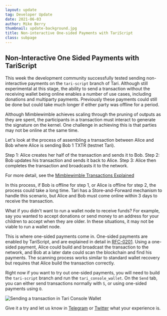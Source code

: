 ```yaml
---
layout: update
tag: Developer Update
date: 2021-06-03
author: Mike Berry
thumbnail: update-background.jpg
title: Non-interactive One-sided Payments with TariScript
class: subpage
---
```


## Non-Interactive One Sided Payments with TariScript

This week the development community successfully tested sending non-interactive payments on the `tari-script` branch of Tari. Although still experimental at
this stage, the ability to send a transaction without the receiving wallet being online enables a number of use cases, including donations and multiparty payments. Previously these payments could still be done but could take much longer if either party was offline for a period.

Although Mimblewimble achieves scaling through the pruning of outputs as they are spent, the participants in a transaction must interact to generate the signature on the kernel. One challenge in achieving this is that parties may not be online at the same time.

Let's look at the process of assembling a transaction between Alice and Bob where Alice is sending Bob 1 TXTR (testnet Tari).

Step 1: Alice creates her half of the transaction and sends it to Bob.
Step 2: Bob updates his transaction and sends it back to Alice.
Step 3: Alice then completes the transaction and broadcasts it to the network.

For more detail, see the [Mimblewimble Transactions Explained](https://tlu.tarilabs.com/protocols/mimblewimble-1/MainReport.html)

In this process, if Bob is offline for step 1, or Alice is offline for step 2, the process could take a long time. Tari has a Store-and-Forward mechanism to handle this scenario, but Alice and Bob must come online within 3 days to receive the transaction.

What if you didn't want to run a wallet node to receive funds? For example, say you wanted to accept donations or send money to an address for your children to accept when they are older. In these situations, it may not be viable to run a wallet node.

This is where one-sided payments come in. One-sided payments are enabled by TariScript, and are explained in detail in [RFC-0201](https://rfc.tari.com/RFC-0201_TariScript.html#one-sided-payment).
Using a one-sided payment, Alice could build and broadcast the transaction to the network, and Bob at a later date could scan the blockchain and find his payments. The scanning process works similar to standard wallet recovery but requires that Alice build the transaction correctly.

Right now if you want to try out one-sided payments, you will need to build the `tari-script` branch and run the `tari_console_wallet`. On the `Send` tab, you can either send transactions normally with `S`, or using one-sided payments using `O`.

![Sending a transaction in Tari Console Wallet](../assets/updates/img/update-57-tari-console-wallet-one-sided.png)

Give it a try and let us know in [Telegram](https://t.me/tariproject) or [Twitter](https://twitter.com/Tari) what your experience is.
